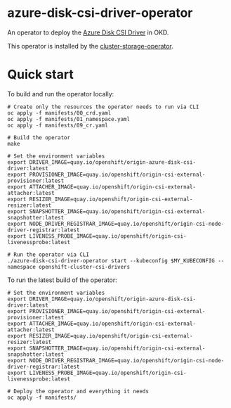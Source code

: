 # azure-disk-csi-driver-operator

An operator to deploy the [Azure Disk CSI Driver](https://github.com/openshift/azure-disk-csi-driver) in OKD.

This operator is installed by the [cluster-storage-operator](https://github.com/openshift/cluster-storage-operator).

# Quick start

To build and run the operator locally:

```shell
# Create only the resources the operator needs to run via CLI
oc apply -f manifests/00_crd.yaml
oc apply -f manifests/01_namespace.yaml
oc apply -f manifests/09_cr.yaml

# Build the operator
make

# Set the environment variables
export DRIVER_IMAGE=quay.io/openshift/origin-azure-disk-csi-driver:latest
export PROVISIONER_IMAGE=quay.io/openshift/origin-csi-external-provisioner:latest
export ATTACHER_IMAGE=quay.io/openshift/origin-csi-external-attacher:latest
export RESIZER_IMAGE=quay.io/openshift/origin-csi-external-resizer:latest
export SNAPSHOTTER_IMAGE=quay.io/openshift/origin-csi-external-snapshotter:latest
export NODE_DRIVER_REGISTRAR_IMAGE=quay.io/openshift/origin-csi-node-driver-registrar:latest
export LIVENESS_PROBE_IMAGE=quay.io/openshift/origin-csi-livenessprobe:latest

# Run the operator via CLI
./azure-disk-csi-driver-operator start --kubeconfig $MY_KUBECONFIG --namespace openshift-cluster-csi-drivers
```

To run the latest build of the operator:

```shell
# Set the environment variables
export DRIVER_IMAGE=quay.io/openshift/origin-azure-disk-csi-driver:latest
export PROVISIONER_IMAGE=quay.io/openshift/origin-csi-external-provisioner:latest
export ATTACHER_IMAGE=quay.io/openshift/origin-csi-external-attacher:latest
export RESIZER_IMAGE=quay.io/openshift/origin-csi-external-resizer:latest
export SNAPSHOTTER_IMAGE=quay.io/openshift/origin-csi-external-snapshotter:latest
export NODE_DRIVER_REGISTRAR_IMAGE=quay.io/openshift/origin-csi-node-driver-registrar:latest
export LIVENESS_PROBE_IMAGE=quay.io/openshift/origin-csi-livenessprobe:latest

# Deploy the operator and everything it needs
oc apply -f manifests/
```
